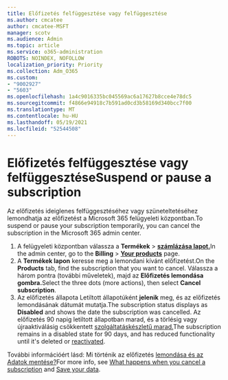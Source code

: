 ```yaml
---
title: Előfizetés felfüggesztése vagy felfüggesztése
ms.author: cmcatee
author: cmcatee-MSFT
manager: scotv
ms.audience: Admin
ms.topic: article
ms.service: o365-administration
ROBOTS: NOINDEX, NOFOLLOW
localization_priority: Priority
ms.collection: Adm_O365
ms.custom:
- "9002927"
- "5603"
ms.openlocfilehash: 1a4c9016335bc045569ac6a17627b8cce4e78dc5
ms.sourcegitcommit: f4866e94918c7b591ad0cd3b58169d340bcc7f00
ms.translationtype: MT
ms.contentlocale: hu-HU
ms.lasthandoff: 05/19/2021
ms.locfileid: "52544508"
---
```

# <a name="suspend-or-pause-a-subscription"></a><span data-ttu-id="663c2-102">Előfizetés felfüggesztése vagy felfüggesztése</span><span class="sxs-lookup"><span data-stu-id="663c2-102">Suspend or pause a subscription</span></span>

<span data-ttu-id="663c2-103">Az előfizetés ideiglenes felfüggesztéséhez vagy szüneteltetéséhez lemondhatja az előfizetést a Microsoft 365 felügyeleti központban.</span><span class="sxs-lookup"><span data-stu-id="663c2-103">To suspend or pause your subscription temporarily, you can cancel the subscription in the Microsoft 365 admin center.</span></span>

1. <span data-ttu-id="663c2-104">A felügyeleti központban válassza a **Termékek**  >  **[számlázása lapot.](https://go.microsoft.com/fwlink/p/?linkid=842054)**</span><span class="sxs-lookup"><span data-stu-id="663c2-104">In the admin center, go to the **Billing** > **[Your products](https://go.microsoft.com/fwlink/p/?linkid=842054)** page.</span></span>
2. <span data-ttu-id="663c2-105">A **Termékek lapon** keresse meg a lemondani kívánt előfizetést.</span><span class="sxs-lookup"><span data-stu-id="663c2-105">On the **Products** tab, find the subscription that you want to cancel.</span></span> <span data-ttu-id="663c2-106">Válassza a három pontra (további műveletek), majd az **Előfizetés lemondása gombra.**</span><span class="sxs-lookup"><span data-stu-id="663c2-106">Select the three dots (more actions), then select **Cancel subscription**.</span></span>
3. <span data-ttu-id="663c2-107">Az előfizetés állapota Letiltott állapotúként **jelenik** meg, és az előfizetés lemondásának dátumát mutatja.</span><span class="sxs-lookup"><span data-stu-id="663c2-107">The subscription status displays as **Disabled** and shows the date the subscription was cancelled.</span></span> <span data-ttu-id="663c2-108">Az előfizetés 90 napig letiltott állapotban marad, és a törlésig vagy újraaktiválásig csökkentett [szolgáltatáskészletű marad.](/microsoft-365/commerce/subscriptions/reactivate-your-subscription)</span><span class="sxs-lookup"><span data-stu-id="663c2-108">The subscription remains in a disabled state for 90 days, and has reduced functionality until it's deleted or [reactivated](/microsoft-365/commerce/subscriptions/reactivate-your-subscription).</span></span>

<span data-ttu-id="663c2-109">További információért lásd: Mi történik az előfizetés [lemondása és az](/microsoft-365/commerce/subscriptions/cancel-your-subscription#what-happens-when-you-cancel-a-subscription) [Adatok mentése?](/microsoft-365/commerce/subscriptions/cancel-your-subscription#save-your-data)</span><span class="sxs-lookup"><span data-stu-id="663c2-109">For more info, see [What happens when you cancel a subscription](/microsoft-365/commerce/subscriptions/cancel-your-subscription#what-happens-when-you-cancel-a-subscription) and [Save your data](/microsoft-365/commerce/subscriptions/cancel-your-subscription#save-your-data).</span></span>
